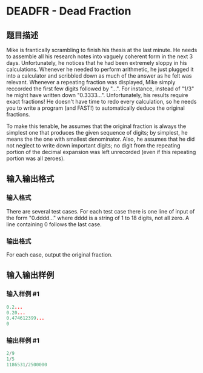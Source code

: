 # DEADFR - Dead Fraction

## 题目描述

Mike is frantically scrambling to finish his thesis at the last minute. He needs to assemble all his research notes into vaguely coherent form in the next 3 days. Unfortunately, he notices that he had been extremely sloppy in his calculations. Whenever he needed to perform arithmetic, he just plugged it into a calculator and scribbled down as much of the answer as he felt was relevant. Whenever a repeating fraction was displayed, Mike simply reccorded the first few digits followed by "...". For instance, instead of "1/3" he might have written down "0.3333...". Unfortunately, his results require exact fractions! He doesn't have time to redo every calculation, so he needs you to write a program (and FAST!) to automatically deduce the original fractions.

To make this tenable, he assumes that the original fraction is always the simplest one that produces the given sequence of digits; by simplest, he means the the one with smallest denominator. Also, he assumes that he did not neglect to write down important digits; no digit from the repeating portion of the decimal expansion was left unrecorded (even if this repeating portion was all zeroes).

## 输入输出格式

### 输入格式

There are several test cases. For each test case there is one line of input of the form "0.dddd..." where dddd is a string of 1 to 18 digits, not all zero. A line containing 0 follows the last case.

### 输出格式

For each case, output the original fraction.

## 输入输出样例

### 输入样例 #1

```cpp
0.2...
0.20...
0.474612399...
0
```


### 输出样例 #1

```cpp
2/9
1/5
1186531/2500000
```


